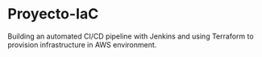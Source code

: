 # Proyecto-IaC

Building an automated CI/CD pipeline with Jenkins and using Terraform to provision infrastructure in AWS environment.
